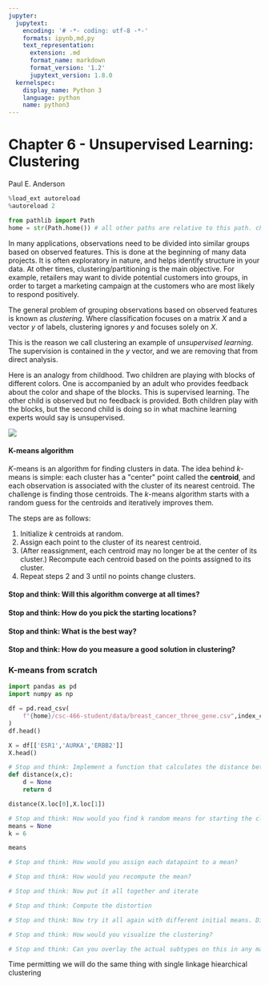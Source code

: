 ```yaml
---
jupyter:
  jupytext:
    encoding: '# -*- coding: utf-8 -*-'
    formats: ipynb,md,py
    text_representation:
      extension: .md
      format_name: markdown
      format_version: '1.2'
      jupytext_version: 1.8.0
  kernelspec:
    display_name: Python 3
    language: python
    name: python3
---
```


<!-- #region slideshow={"slide_type": "slide"} hideCode=false hidePrompt=false -->
# Chapter 6 - Unsupervised Learning: Clustering

Paul E. Anderson
<!-- #endregion -->

```python slideshow={"slide_type": "skip"}
%load_ext autoreload
%autoreload 2

from pathlib import Path
home = str(Path.home()) # all other paths are relative to this path. change to something else if this is not the case on your system
```

<!-- #region slideshow={"slide_type": "subslide"} -->
In many applications, observations need to be divided into similar groups based on observed features. This is done at the beginning of many data projects. It is often exploratory in nature, and helps identify structure in your data. At other times, clustering/partitioning is the main objective. For example, retailers may want to divide potential customers into groups, in order to target a marketing campaign at the customers who are most likely to respond positively.
<!-- #endregion -->

<!-- #region slideshow={"slide_type": "subslide"} -->
The general problem of grouping observations based on observed features is known as _clustering_. Where classification focuses on a matrix $X$ and a vector $y$ of labels, clustering ignores $y$ and focuses solely on $X$.

This is the reason we call clustering an example of _unsupervised learning_. The supervision is contained in the $y$ vector, and we are removing that from direct analysis.
<!-- #endregion -->

<!-- #region slideshow={"slide_type": "subslide"} -->
Here is an analogy from childhood. Two children are playing with blocks of different colors. One is accompanied by an adult who provides feedback about the color and shape of the blocks. This is supervised learning. The other child is observed but no feedback is provided. Both children play with the blocks, but the second child is doing so in what machine learning experts would say is unsupervised.

![](https://github.com/dlsun/pods/blob/master/07-Unsupervised-Learning/shape_sorter.jpg?raw=1)
<!-- #endregion -->

<!-- #region slideshow={"slide_type": "subslide"} -->
#### K-means algorithm
$K$-means is an algorithm for finding clusters in data. The idea behind $k$-means is simple: each cluster has a "center" point called the **centroid**, and each observation is associated with the cluster of its nearest centroid. The challenge is finding those centroids. The $k$-means algorithm starts with a random guess for the centroids and iteratively improves them.
<!-- #endregion -->

<!-- #region slideshow={"slide_type": "subslide"} -->
The steps are as follows:

1. Initialize $k$ centroids at random.
2. Assign each point to the cluster of its nearest centroid.
3. (After reassignment, each centroid may no longer be at the center of its cluster.) Recompute each centroid based on the points assigned to its cluster.
4. Repeat steps 2 and 3 until no points change clusters.
<!-- #endregion -->

<!-- #region slideshow={"slide_type": "subslide"} -->
#### Stop and think: Will this algorithm converge at all times?

<!-- #endregion -->

<!-- #region slideshow={"slide_type": "subslide"} -->
#### Stop and think: How do you pick the starting locations?

<!-- #endregion -->

#### Stop and think: What is the best way?



#### Stop and think: How do you measure a good solution in clustering?


<!-- #region slideshow={"slide_type": "subslide"} -->
### K-means from scratch
<!-- #endregion -->

```python slideshow={"slide_type": "fragment"}
import pandas as pd
import numpy as np

df = pd.read_csv(
    f"{home}/csc-466-student/data/breast_cancer_three_gene.csv",index_col=0
)
df.head()
```

```python slideshow={"slide_type": "subslide"}
X = df[['ESR1','AURKA','ERBB2']]
X.head()
```

```python slideshow={"slide_type": "subslide"}
# Stop and think: Implement a function that calculates the distance between two vectors using Euclidean distance
def distance(x,c):
    d = None
    return d

distance(X.loc[0],X.loc[1])
```

```python slideshow={"slide_type": "subslide"}
# Stop and think: How would you find k random means for starting the clustering?
means = None
k = 6

means
```

```python slideshow={"slide_type": "subslide"}
# Stop and think: How would you assign each datapoint to a mean?
```

```python slideshow={"slide_type": "subslide"}
# Stop and think: How would you recompute the mean?
```

```python slideshow={"slide_type": "subslide"}
# Stop and think: Now put it all together and iterate
```

```python slideshow={"slide_type": "subslide"}
# Stop and think: Compute the distortion
```

```python slideshow={"slide_type": "subslide"}
# Stop and think: Now try it all again with different initial means. Did the distortion go up or down?
```

```python slideshow={"slide_type": "subslide"}
# Stop and think: How would you visualize the clustering?
```

```python slideshow={"slide_type": "subslide"}
# Stop and think: Can you overlay the actual subtypes on this in any manner?
```

<!-- #region slideshow={"slide_type": "subslide"} -->
Time permitting we will do the same thing with single linkage hiearchical clustering
<!-- #endregion -->

```python

```
